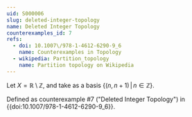 ```yaml
---
uid: S000006
slug: deleted-integer-topology
name: Deleted Integer Topology
counterexamples_id: 7
refs:
  - doi: 10.1007\/978-1-4612-6290-9_6
    name: Counterexamples in Topology
  - wikipedia: Partition_topology
    name: Partition topology on Wikipedia
---
```

Let $X=\mathbb R\setminus\mathbb Z$, and
take as a basis $\{(n,n+1)\,|\,n \in \mathbb{Z}\}$.

Defined as counterexample #7 ("Deleted Integer Topology")
in {{doi:10.1007\/978-1-4612-6290-9_6}}.
